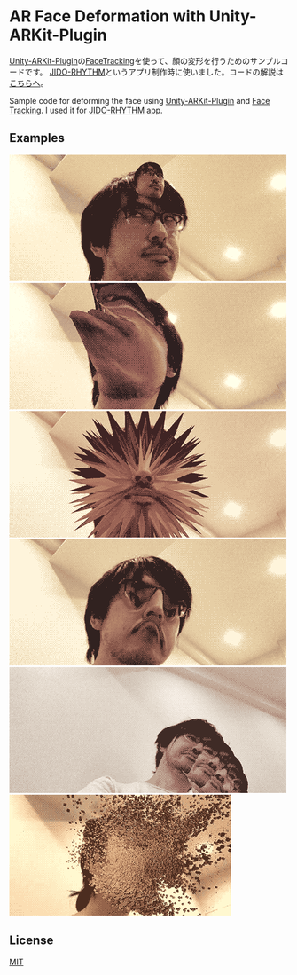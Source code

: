 # AR Face Deformation with Unity-ARKit-Plugin

[Unity-ARKit-Plugin](https://bitbucket.org/Unity-Technologies/unity-arkit-plugin)の[FaceTracking](https://blogs.unity3d.com/jp/2017/11/03/arkit-face-tracking-on-iphone-x/)を使って、顔の変形を行うためのサンプルコードです。
[JIDO-RHYTHM](http://kitasenjudesign.com/jido-rhythm/)というアプリ制作時に使いました。コードの解説は[こちらへ](https://qiita.com/_nabe/items/5463c67f1d92f6c4df18)。

Sample code for deforming the face using [Unity-ARKit-Plugin](https://bitbucket.org/Unity-Technologies/unity-arkit-plugin) and [Face Tracking](https://blogs.unity3d.com/jp/2017/11/03/arkit-face-tracking-on-iphone-x/).
I used it for [JIDO-RHYTHM](http://kitasenjudesign.com/jido-rhythm/) app.

## Examples
![sample01](./Images/01.gif)
![sample02](./Images/02.gif)
![sample03](./Images/03.gif)
![sample04](./Images/04.gif)
![sample04](./Images/05.gif)
![particle](./Images/particle.gif)


## License
[MIT](./LICENSE)
